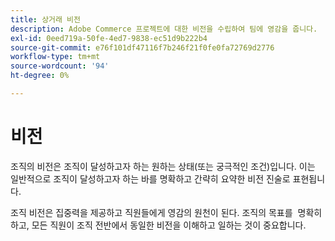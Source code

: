 ```yaml
---
title: 상거래 비전
description: Adobe Commerce 프로젝트에 대한 비전을 수립하여 팀에 영감을 줍니다.
exl-id: 0eed719a-50fe-4ed7-9838-ec51d9b222b4
source-git-commit: e76f101df47116f7b246f21f0fe0fa72769d2776
workflow-type: tm+mt
source-wordcount: '94'
ht-degree: 0%

---
```


# 비전

조직의 비전은 조직이 달성하고자 하는 원하는 상태(또는 궁극적인 조건)입니다. 이는 일반적으로 조직이 달성하고자 하는 바를 명확하고 간략히 요약한 비전 진술로 표현됩니다.

조직 비전은 집중력을 제공하고 직원들에게 영감의 원천이 된다. 조직의 목표를 &#x200B; 명확히 하고, 모든 직원이 조직 전반에서 동일한 비전을 이해하고 일하는 것이 중요합니다.
